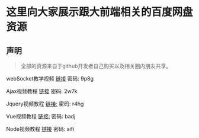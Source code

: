 # 这里向大家展示跟大前端相关的百度网盘资源  
## 声明  
> 全部的资源来自于github开发者自己购买以及相关圈内朋友共享。  

webSocket教学视频
[链接](https://pan.baidu.com/s/16t3QXtZ7_DauRVvKHNUHDg)    密码: 9p8g

Ajax视频教程
[链接](https://pan.baidu.com/s/1JxRtpAhOhSQLj1T3CxvZ-w )   密码: 2w7k

Jquery视频教程
[链接:](https://pan.baidu.com/s/1MS5XFG8kYd3rzrWfdmVuVA )   密码: r4hg

Vue视频教程
[链接:](https://pan.baidu.com/s/1kFk89_ErzC7fos0axD2XSg)  密码: badj

Node视频教程
[链接](https://pan.baidu.com/s/1zwMlJtiRKbqqIov_wmdbaw)  密码: aifi